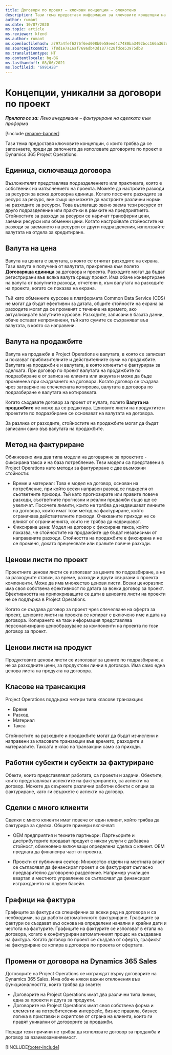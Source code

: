```yaml
---
title: Договори по проект – ключови концепции – олекотено
description: Тази тема предоставя информация за ключовите концепции на проектните договори.
author: rumant
ms.date: 10/07/2020
ms.topic: article
ms.reviewer: kfend
ms.author: rumant
ms.openlocfilehash: a797a4fef6276f6ed008b0e58eed4c7480ba3492bcc166a362d4ff2816acf777
ms.sourcegitcommit: 7f8d1e7a16af769adb43d1877c28fdce53975db8
ms.translationtype: HT
ms.contentlocale: bg-BG
ms.lasthandoff: 08/06/2021
ms.locfileid: "6991428"
---
```

# <a name="concepts-unique-to-project-contracts"></a>Концепции, уникални за договори по проект

_**Прилага се за:** Леко внедряване – фактуриране на сделката към проформа_

[!include [rename-banner](~/includes/cc-data-platform-banner.md)]

Тази тема предоставя ключовите концепции, с които трябва да се запознаете, преди да започнете да използвате договорите по проект в Dynamics 365 Project Operations:

## <a name="contracting-unit"></a>Единица, сключваща договора

Възложителят представлява подразделението или практиката, която е собственик на изпълнението на проекта. Можете да настроите разходи за ресурси за всяка договорна единица. Когато посочите разходите за ресурс за ресурс, вие също ще можете да настроите различни норми на разходите за ресурси. Това възлагащо звено заема тези ресурси от друго подразделение или практики в рамките на предприятието. Стойностите за разходи за ресурси се наричат трансферни цени, заемни ресурси или обменни цени. Когато настройвате стойностите на разходи за заемането на ресурси от други подразделения, използвайте валутата на отдела за кредитиране.

## <a name="cost-currency"></a>Валута на цена

Валута на цената е валутата, в която се отчитат разходите на екрана. Тази валута е получена от валутата, прикрепена към полето **Договаряща единица** за договора и проекта. Разходите могат да бъдат регистрирани във всяка валута срещу проект. Има обаче конвертиране на валута от валутните разходи, отчетени в, към валутата на разходите на проекта, когато се показва на екрана.

Тъй като обменните курсове в платформата Common Data Service (CDS) не могат да бъдат ефективни за датата, общите стойности на екрана за разходите могат да се променят с течение на времето, ако актуализирате валутните курсове. Разходите, записани в базата данни, обаче остават непроменени, тъй като сумите се съхраняват във валутата, в която са направени.

## <a name="sales-currency"></a>Валута на продажбите

Валута на продажби в Project Operations е валутата, в която се записват и показват приблизителните и действителните суми на продажбите. Валутата на продажби е и валутата, в която клиентът е фактуриран за сделката. При договор по проект валутата на продажбите по подразбиране е от записа на клиента или акаунта и може да бъде променена при създаването на договора. Когато договор се създава чрез затваряне на спечелената котировка, валутата в договора по подразбиране е валутата на котировката.

Когато създавате договор за проект от нулата, полето **Валута на продажбите** не може да се редактира. Ценовите листи на продуктите и проектите по подразбиране се основават на валутата на договора.

За разлика от разходите, стойностите на продажбите могат да бъдат записани само във валутата на продажбите.

## <a name="billing-method"></a>Метод на фактуриране

Обикновено има два типа модели на договаряне за проектите - фиксирана такса и на база потребление. Тези модели са представени в Project Operations като методи за фактуриране с две възможни стойности:

- Време и материал: Това е модел на договор, основан на потребление, при който всеки направен разход се подкрепя от съответните приходи. Тъй като прогнозирате или правите повече разходи, съответните прогнозни и реални продажби също ще се увеличат. Посочете лимити, които не трябва да надвишават линиите на договора, които имат този метод на фактуриране, който ограничава действителните приходи. Очакваните приходи не се влияят от ограниченията, които не трябва да надвишават.
- Фиксирана цена: Модел на договор с фиксирана такса, който показва, че стойностите на продажбите ще бъдат независими от направените разходи. Стойността на продажбите е фиксирана и не се променя, докато преценявате или правите повече разходи.

## <a name="project-price-lists"></a>Ценови листи по проект

Проектните ценови листи се използват за цените по подразбиране, а не за разходните ставки, за време, разходи и други свързани с проекта компоненти. Може да има множество ценови листи. Всеки ценоразпис има своя собствена ефективност по датата за всеки договор за проект. Ефективността на припокриващите се дати в ценовите листи на проекти не се поддържа в Project Operations.

Когато се създава договор за проект чрез спечелване на оферта за проект, ценовите листи на проекта се копират с включено име и дата на договора. Копирането на тази информация представлява персонализирано ценообразуване за компоненти на проекта по този договор за проект.

## <a name="product-price-lists"></a>Ценови листи на продукт

Продуктовите ценови листи се използват за цените по подразбиране, а не за разходните цени, за продуктови линии в договора. Има само една ценова листа на продукта на договора.

## <a name="transaction-classes"></a>Класове на трансакция

Project Operations поддържа четири типа класове транзакции:

- Време
- Разход
- Материал
- Такса

Стойностите на разходите и продажбите могат да бъдат изчислени и направени за класовете транзакции във времето, разходите и материалите. Таксата е клас на транзакции само за приходи.

## <a name="work-entities-and-billing-entities"></a>Работни субекти и субекти за фактуриране

Обекти, които представляват работата, са проекти и задачи. Обектите, които представляват аспектите на фактурирането, са аспекти на договор. Можете да свържете различни работни обекти с опции за фактуриране, като ги свържете с аспекти на договор.

## <a name="multi-customer-deals"></a>Сделки с много клиенти

Сделки с много клиенти имат повече от един клиент, който трябва да фактурира за сделка. Общите примери включват:

- OEM предприятия и техните партньори: Партньорите и дистрибуторите продават продукт с някои услуги с добавена стойност, обикновено включващи определена сделка с клиент. OEM предлага да финансира част от проекта. 

- Проекти от публичния сектор: Множество отдели на местната власт се съгласяват да финансират проект и се фактурират съгласно предварително договорено разделение. Например училищен квартал и местното управление се съгласяват да финансират изграждането на плувен басейн.

## <a name="invoice-schedules"></a>Графици на фактура

Графиците за фактури са специфични за всеки ред на договора и са необходими, за да работи автоматичното фактуриране. Графиците за фактури се създават въз основа на определени начални и крайни дати и честота на фактурите. Графиците на фактурите се използват в етапа на договора, когато е конфигуриран автоматичният процес на създаване на фактура. Когато договор по проект се създава от оферта, графикът на фактуриране се копира в договора по проекта от офертата.

## <a name="changes-from-the-dynamics-365-sales-contract"></a>Промени от договора на Dynamics 365 Sales

Договорите на Project Operations се изграждат върху договорите на Dynamics 365 Sales. Има обаче някои важни отклонения във функционалността, които трябва да знаете:

- Договорите на Project Operations имат два различни типа линии, една за проекти и друга за продукти.
- Договорите на Project Operations имат своя собствена форма и елементи на потребителския интерфейс, бизнес правила, бизнес логика в приставки и скриптове от страна на клиента, които ги правят уникални от договорите за продажби.

Поради тези причини не трябва да използвате договор за продажба и договор за взаимозаменяемост.


[!INCLUDE[footer-include](../../includes/footer-banner.md)]
